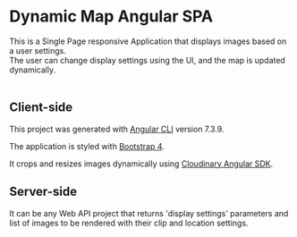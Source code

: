 # Dynamic Map Angular SPA

This is a Single Page responsive Application that displays images based on a user settings.<br>
The user can change display settings using the UI, and the map is updated dynamically.<br><br>


## Client-side

This project was generated with [Angular CLI](https://github.com/angular/angular-cli) version 7.3.9.

The application is styled with [Bootstrap 4](https://getbootstrap.com/).

It crops and resizes images dynamically using [Cloudinary Angular SDK](https://cloudinary.com/documentation/angular_integration).


## Server-side

It can be any Web API project that returns 'display settings' parameters and list of images to be rendered with their clip and location settings.
